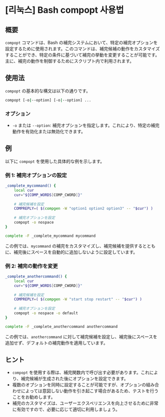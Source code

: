# [리눅스] Bash compopt 사용법

## 概要
`compopt` コマンドは、Bash の補完システムにおいて、特定の補完オプションを設定するために使用されます。このコマンドは、補完候補の動作をカスタマイズすることができ、特定の条件に基づいて補完の挙動を変更することが可能です。主に、補完の動作を制御するためにスクリプト内で利用されます。

## 使用法
`compopt` の基本的な構文は以下の通りです。

```bash
compopt [-o|--option] [-o|--option] ...
```

### オプション
- `-o` または `--option`: 補完オプションを指定します。これにより、特定の補完動作を有効化または無効化できます。

## 例
以下に `compopt` を使用した具体的な例を示します。

### 例 1: 補完オプションの設定
```bash
_complete_mycommand() {
    local cur
    cur="${COMP_WORDS[COMP_CWORD]}"
    
    # 補完候補を設定
    COMPREPLY=( $(compgen -W "option1 option2 option3" -- "$cur") )
    
    # 補完オプションを設定
    compopt -o nospace
}

complete -F _complete_mycommand mycommand
```
この例では、`mycommand` の補完をカスタマイズし、補完候補を提供するとともに、補完後にスペースを自動的に追加しないように設定しています。

### 例 2: 補完の動作を変更
```bash
_complete_anothercommand() {
    local cur
    cur="${COMP_WORDS[COMP_CWORD]}"
    
    # 補完候補を設定
    COMPREPLY=( $(compgen -W "start stop restart" -- "$cur") )
    
    # 補完オプションを設定
    compopt -o nospace -o default
}

complete -F _complete_anothercommand anothercommand
```
この例では、`anothercommand` に対して補完候補を設定し、補完後にスペースを追加せず、デフォルトの補完動作を適用しています。

## ヒント
- `compopt` を使用する際は、補完関数内で呼び出す必要があります。これにより、補完候補が生成された後にオプションを設定できます。
- 複数のオプションを同時に設定することが可能ですが、オプションの組み合わせによっては意図しない動作を引き起こす場合があるため、テストを行うことをお勧めします。
- 補完のカスタマイズは、ユーザーエクスペリエンスを向上させるために非常に有効ですので、必要に応じて適切に利用しましょう。